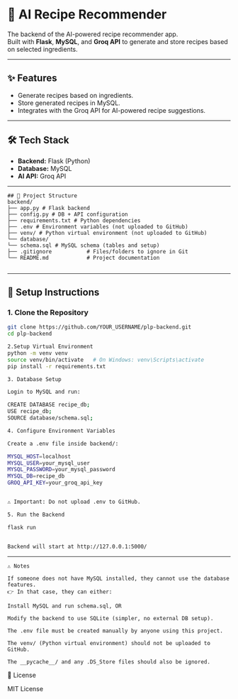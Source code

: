 


# 🍲 AI Recipe Recommender

The backend of the AI-powered recipe recommender app.  
Built with **Flask**, **MySQL**, and **Groq API** to generate and store recipes based on selected ingredients.

---

## ✨ Features
- Generate recipes based on ingredients.
- Store generated recipes in MySQL.
- Integrates with the Groq API for AI-powered recipe suggestions.
---

## 🛠️ Tech Stack
- **Backend:** Flask (Python)
- **Database:** MySQL
- **AI API:** Groq API

---
```
## 📂 Project Structure
backend/
├── app.py # Flask backend
├── config.py # DB + API configuration
├── requirements.txt # Python dependencies
├── .env # Environment variables (not uploaded to GitHub)
├── venv/ # Python virtual environment (not uploaded to GitHub)
└── database/
└── schema.sql # MySQL schema (tables and setup)
├── .gitignore           # Files/folders to ignore in Git
└── README.md            # Project documentation


```
---

## 🚀 Setup Instructions

### 1. Clone the Repository
```bash
git clone https://github.com/YOUR_USERNAME/plp-backend.git
cd plp-backend

2.Setup Virtual Environment
python -m venv venv
source venv/bin/activate   # On Windows: venv\Scripts\activate
pip install -r requirements.txt

3. Database Setup

Login to MySQL and run:

CREATE DATABASE recipe_db;
USE recipe_db;
SOURCE database/schema.sql;

4. Configure Environment Variables

Create a .env file inside backend/:

MYSQL_HOST=localhost
MYSQL_USER=your_mysql_user
MYSQL_PASSWORD=your_mysql_password
MYSQL_DB=recipe_db
GROQ_API_KEY=your_groq_api_key


⚠️ Important: Do not upload .env to GitHub.

5. Run the Backend

flask run


Backend will start at http://127.0.0.1:5000/


```

---


```
⚠️ Notes

If someone does not have MySQL installed, they cannot use the database features.
👉 In that case, they can either:

Install MySQL and run schema.sql, OR

Modify the backend to use SQLite (simpler, no external DB setup).

The .env file must be created manually by anyone using this project.

The venv/ (Python virtual environment) should not be uploaded to GitHub.

The __pycache__/ and any .DS_Store files should also be ignored.
```

📝 License

MIT License